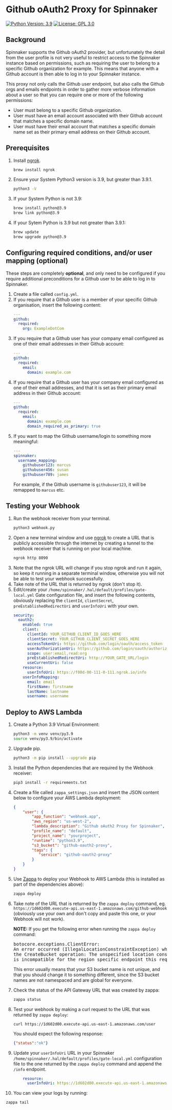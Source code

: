 # Github oAuth2 Proxy for Spinnaker

[![Python Version: 3.9](
https://img.shields.io/badge/Python%20application-v3.9-blue
)](https://www.python.org/downloads/release/python-3913/)
[![License: GPL 3.0](
https://img.shields.io/github/license/ashleykleynhans/github-oauth-proxy
)](https://opensource.org/licenses/GPL-3.0)

## Background

Spinnaker supports the Github oAuth2 provider, but unfortunately the
detail from the user profile is not very useful to restrict access to
the Spinnaker instance based on permissions, such as requiring the user
to belong to a specific Github organization for example.  This means
that anyone with a Github account is then able to log in to your
Spinnaker instance.

This proxy not only calls the Github user endpoint, but also calls
the Github orgs and emails endpoints in order to gather more verbose
information about a user so that you can require one or more of the
following permissions:

- User must belong to a specific Github organization.
- User must have an email account associated with their Github account
that matches a specific domain name.
- User must have their email account that matches a specific domain
name set as their primary email address on their Github account.

## Prerequisites

1. Install [ngrok](https://ngrok.com/).
   ```bash
   brew install ngrok
   ```
2. Ensure your System Python3 version is 3.9, but greater than 3.9.1.
   ```bash
   python3 -V
   ```
3. If your System Python is not 3.9:
   ```bash
   brew install python@3.9
   brew link python@3.9
   ```
4. If your Sytem Python is 3.9 but not greater than 3.9.1:
   ```bash
   brew update
   brew upgrade python@3.9
   ```

## Configuring required conditions, and/or user mapping (optional)

These steps are completely **optional**, and only need to be
configured if you require additional preconditions for a Github
user to be able to log in to Spinnaker.

1. Create a file called `config.yml`.
2. If you require that a Github user is a member of your specific
Github organisation, insert the following content:
   ```yaml
   ---
   github:
     required:
       org: ExampleDotCom
   ```
3. If you require that a Github user has your company email configured
as one of their email addresses in their Github account:
   ```yaml
   ---
   github:
     required:
       email:
         domain: example.com
   ```
4. If you require that a Github user has your company email configured
   as one of their email addresses, and that it is set as their primary
   email address in their Github account:
   ```yaml
   ---
   github:
     required:
       email:
         domain: example.com
         domain_required_as_primary: true
   ```
5. If you want to map the Github username/login to something more
   meaningful:
   ```yaml
   ---
   spinnaker:
     username_mapping:
       githubuser123: marcus
       githubuser456: susan
       githubuser789: james
   ```
   For example, if the Github username is `githubuser123`, it will be
   remapped to `marcus` etc.

## Testing your Webhook

1. Run the webhook receiver from your terminal.
   ```bash
   python3 webhook.py
   ```
2. Open a new terminal window and use [ngrok](https://ngrok.com/) to create
   a URL that is publicly accessible through the internet by creating a tunnel
   to the webhook receiver that is running on your local machine.
   ```bash
   ngrok http 8090
   ```
3. Note that the ngrok URL will change if you stop ngrok and run it again,
   so keep it running in a separate terminal window, otherwise you will not
   be able to test your webhook successfully.
4. Take note of the URL that is returned by ngrok (don't stop it).
5. Edit/create your `/home/spinnaker/.hal/default/profiles/gate-local.yml`
   Gate configuration file, and insert the following contents, obviously
   replacing the `clientId`, `clientSecret`, `preEstablishedRedirectUri`
   and `userInfoUri` with your own.
   ```yml
   security:
     oauth2:
       enabled: true
       client:
         clientId: YOUR_GITHUB_CLIENT_ID_GOES_HERE
         clientSecret: YOUR_GITHUB_CLIENT_SECRET_GOES_HERE
         accessTokenUri: https://github.com/login/oauth/access_token
         userAuthorizationUri: https://github.com/login/oauth/authorize
         scope: user:email,read:org
         preEstablishedRedirectUri: http://YOUR_GATE_URL/login
         useCurrentUri: false
       resource:
         userInfoUri: https://f00d-00-111-0-111.ngrok.io/info
       userInfoMapping:
         email: email
         firstName: firstname
         lastName: lastname
         username: username
   ```

## Deploy to AWS Lambda

1. Create a Python 3.9 Virtual Environment:
   ```bash
   python3 -m venv venv/py3.9
   source venv/py3.9/bin/activate
   ```
2. Upgrade pip.
   ```bash
   python3 -m pip install --upgrade pip
   ```
3. Install the Python dependencies that are required by the Webhook receiver:
   ```bash
   pip3 install -r requirements.txt
   ```
4. Create a file called `zappa_settings.json` and insert the JSON content below
to configure your AWS Lambda deployment:
   ```json
   {
       "user": {
           "app_function": "webhook.app",
           "aws_region": "us-west-2",
           "lambda_description": "Github oAuth2 Proxy for Spinnaker",
           "profile_name": "default",
           "project_name": "yourproject",
           "runtime": "python3.9",
           "s3_bucket": "github-oauth2-proxy",
           "tags": {
              "service": "github-oauth2-proxy"
           }
       }
   }
   ```
5. Use [Zappa](https://github.com/Zappa/Zappa) to deploy your Webhook
   to AWS Lambda (this is installed as part of the dependencies above):
   ```bash
   zappa deploy
   ```
6. Take note of the URL that is returned by the `zappa deploy` command,
   eg. `https://1d602d00.execute-api.us-east-1.amazonaws.com/github-webhook`
   (obviously use your own and don't copy and paste this one, or your
   Webhook will not work).

   **NOTE:** If you get the following error when running the `zappa deploy` command:

   <pre>
   botocore.exceptions.ClientError:
   An error occurred (IllegalLocationConstraintException) when calling
   the CreateBucket operation: The unspecified location constraint
   is incompatible for the region specific endpoint this request was sent to.
   </pre>

   This error usually means that your S3 bucket name is not unique, and that you
   should change it to something different, since the S3 bucket names are not
   namespaced and are global for everyone.
7. Check the status of the API Gateway URL that was created by zappa:
   ```bash
   zappa status
   ```
8. Test your webhook by making a curl request to the URL that was returned
   by `zappa deploy`:
   ```
   curl https://1d602d00.execute-api.us-east-1.amazonaws.com/user
   ```
   You should expect the following response:
   ```json
   {"status":"ok"}
   ```
9. Update your `userInfoUri` URL in your Spinnaker
   `/home/spinnaker/.hal/default/profiles/gate-local.yml` configuration file
   to the one returned by the `zappa deploy` command and append the
   `/info` endpoint.
   ```yaml
       resource:
         userInfoUri: https://1d602d00.execute-api.us-east-1.amazonaws.com/user/info
   ```
10. You can view your logs by running:
   ```bash
   zappa tail
   ```